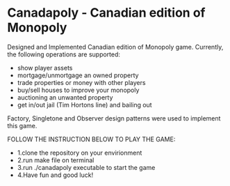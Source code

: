 # Canadapoly - Canadian edition of Monopoly

Designed and Implemented Canadian edition of Monopoly game. Currently, the following operations are supported:
* show player assets
* mortgage/unmortgage an owned property
* trade properties or money with other players
* buy/sell houses to improve your monopoly
* auctioning an unwanted property
* get in/out jail (Tim Hortons line) and bailing out

Factory, Singletone and Observer design patterns were used to implement this game.


FOLLOW THE INSTRUCTION BELOW TO PLAY THE GAME:
* 1.clone the repository on your envirionment
* 2.run make file on terminal
* 3.run ./canadapoly executable to start the game
* 4.Have fun and good luck!
